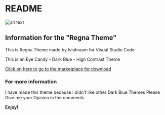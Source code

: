 # README
![alt text](https://imgur.com/pjzZGOG.png)

## Information for the "Regna Theme"
This is Regna Theme made by lvlahraam for Visual Studio Code

This is an Eye Candy - Dark Blue - High Contrast Theme

[Click on here to go to the marketplace for download](https://marketplace.visualstudio.com/items?itemName=lvlahraam.regna-theme)

### For more information
I have made this theme because I didn't like other Dark Blue Themes
Please Give me your Opinion in the comments

**Enjoy!**
